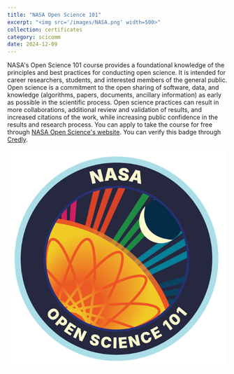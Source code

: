 ```yaml
---
title: "NASA Open Science 101"
excerpt: "<img src='/images/NASA.png' width=500>"
collection: certificates
category: scicomm
date: 2024-12-09
---
```


NASA's Open Science 101 course provides a foundational knowledge of the principles and best practices for conducting open science. It is intended for career researchers, students, and interested members of the general public. Open science is a commitment to the open sharing of software, data, and knowledge (algorithms, papers, documents, ancillary information) as early as possible in the scientific process. Open science practices can result in more collaborations, additional review and validation of results, and increased citations of the work, while increasing public confidence in the results and research process. You can apply to take the course for free through [NASA Open Science's website](https://stemgateway.nasa.gov/s/course-offering/a0BSJ0000029hSn/open-science-101). You can verify this badge through [Credly](https://www.credly.com/badges/7414471b-00d6-4305-a4bd-214d5c36216b).

<img src='/images/NASA.png' width=500>